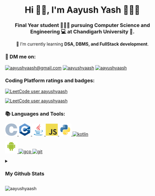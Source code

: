<h1 align="center">Hi 🙋🏾, I'm Aayush Yash 🧑🏾‍💻</h1>
<h3 align="center">Final Year student 🧑🏾‍🎓 pursuing Computer Science and Engineering 💻 at Chandigarh University 🏫.</h3>

<p align = "Center" >
🌱 I’m currently learning <b>DSA, DBMS, and FullStack development</b>.
</p>

<h3 align="left">📧 DM me on:</h3>
<p align="left">
<a href="mailto:aayushyaash@gmail.com" target="blank"><img align="center" src="https://img.shields.io/badge/Gmail-D14836?style=for-the-badge&logo=gmail&logoColor=white" alt="aayushyaash@gmail.com"></a>
<a href="https://linkedin.com/in/aayushyaash" target="blank"><img align="center" src="https://img.shields.io/badge/LinkedIn-0077B5?style=for-the-badge&logo=linkedin&logoColor=white" alt="aayushyaash"></a>
<a href="https://instagram.com/aayushyaash" target="blank"><img align="center" src="https://img.shields.io/badge/Instagram-E4405F?style=for-the-badge&logo=instagram&logoColor=white" alt="aayushyaash"></a>
</p>

<h3 align="left">Coding Platform ratings and badges:</h3>
<!-- ratings -->
<p>
    
[![LeetCode user aayushyaash](https://img.shields.io/badge/dynamic/json?style=for-the-badge&labelColor=black&color=%23ffa116&label=Solved&query=solvedOverTotal&url=https%3A%2F%2Fleetcode-badge.vercel.app%2Fapi%2Fusers%2Faayushyaash&logo=leetcode&logoColor=yellow)](https://leetcode.com/aayushyaash/)

[![LeetCode user aayushyaash](https://img.shields.io/badge/dynamic/json?style=for-the-badge&labelColor=black&color=%23ffa116&label=Rating&query=ratingQuantile&url=https%3A%2F%2Fleetcode-badge.vercel.app%2Fapi%2Fusers%2Faayushyaash&logo=leetcode&logoColor=yellow)](https://leetcode.com/aayushyaash/)

<!-- badges -->

<h3 align="left">📚 Languages and Tools:</h3>
<p align="left">
  <!-- Language Icons -->
  <a href="https://www.cprogramming.com/" target="_blank" rel="noreferrer">
    <img src="https://raw.githubusercontent.com/devicons/devicon/master/icons/c/c-original.svg" alt="c" width="40" height="40"/>
  </a>
  <a href="https://www.w3schools.com/cpp/" target="_blank" rel="noreferrer">
    <img src="https://raw.githubusercontent.com/devicons/devicon/master/icons/cplusplus/cplusplus-original.svg" alt="cplusplus" width="40" height="40"/>
  </a>
  <a href="https://www.java.com" target="_blank" rel="noreferrer">
    <img src="https://raw.githubusercontent.com/devicons/devicon/master/icons/java/java-original.svg" alt="java" width="40" height="40"/>
  </a>
  <a href="https://developer.mozilla.org/en-US/docs/Web/JavaScript" target="_blank" rel="noreferrer">
    <img src="https://raw.githubusercontent.com/devicons/devicon/master/icons/javascript/javascript-original.svg" alt="javascript" width="40" height="40"/>
  </a>
  <a href="https://www.python.org" target="_blank" rel="noreferrer">
    <img src="https://raw.githubusercontent.com/devicons/devicon/master/icons/python/python-original.svg" alt="python" width="40" height="40"/>
  </a>
  <a href="https://kotlinlang.org" target="_blank" rel="noreferrer">
    <img src="https://www.vectorlogo.zone/logos/kotlinlang/kotlinlang-icon.svg" alt="kotlin" width="40" height="40"/>
  </a>
</p>
<!-- Framework Icons -->

<a href="https://developer.android.com" target="_blank" rel="noreferrer">
    <img src="https://raw.githubusercontent.com/devicons/devicon/master/icons/android/android-original-wordmark.svg" alt="android" width="40" height="40"/>
  </a>
  <a href="https://cloud.google.com" target="_blank" rel="noreferrer">
    <img src="https://www.vectorlogo.zone/logos/google_cloud/google_cloud-icon.svg" alt="gcp" width="40" height="40"/>
  </a>

<!-- Other Icons -->

<a href="https://git-scm.com/" target="_blank" rel="noreferrer">
    <img src="https://www.vectorlogo.zone/logos/git-scm/git-scm-icon.svg" alt="git" width="40" height="40"/>
  </a>
</p>

<details>
<summary><h3 align="left">My Github Stats</h3></summary>
<p align="left">
<img src="https://github-readme-streak-stats.herokuapp.com/?user=aayushyaash&" alt="aayushyaash" />
</p>

<p align="left">
<img src="https://github-readme-stats.vercel.app/api?username=aayushyaash&show_icons=true&locale=en" alt="aayushyaash" />
</p>

<p align="left">
<img src="https://github-readme-stats.vercel.app/api/top-langs?username=aayushyaash&show_icons=true&locale=en&layout=compact" alt="aayushyaash" />
</p>

<summary><h3 align="left">My Roadmap.sh stats</h3></summary>
<p align = "left">
<a href="https://roadmap.sh"><img src="https://roadmap.sh/card/wide/64d20a1a958c39fd1f806fab?variant=dark" alt="roadmap.sh"/></a>
</p>

</details>

<p align="left"> <img src="https://komarev.com/ghpvc/?username=aayushyaash&label=Profile%20views&color=0e75b6&style=flat" alt="aayushyaash" /> </p>

<!--
**Aayushyaash/Aayushyaash** is a ✨ _special_ ✨ repository because its `README.md` (this file) appears on your GitHub profile.

Here are some ideas to get you started:

- 🔭 I’m currently working on ...
- 🌱 I’m currently learning ...
- 👯 I’m looking to collaborate on ...
- 🤔 I’m looking for help with ...
- 💬 Ask me about ...
- 📫 How to reach me: ...
- 😄 Pronouns: ...
- ⚡ Fun fact: ...
-->
